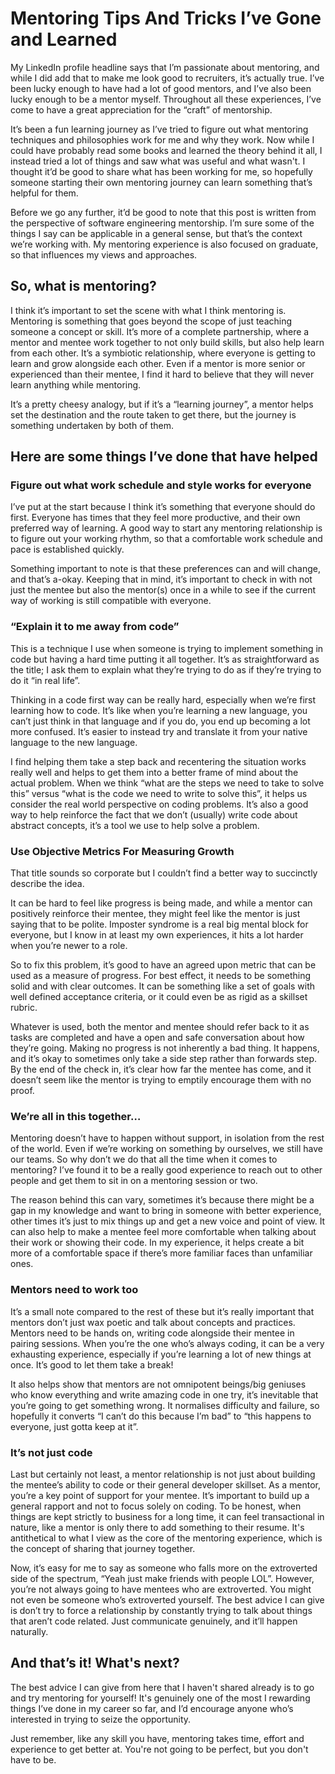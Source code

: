 # Mentoring Tips And Tricks I’ve Gone and Learned 

My LinkedIn profile headline says that I’m passionate about mentoring, and while I did add that to make me look good to recruiters, it’s actually true. I’ve been lucky enough to have had a lot of good mentors, and I’ve also been lucky enough to be a mentor myself. Throughout all these experiences, I’ve come to have a great appreciation for the “craft” of mentorship.

It’s been a fun learning journey as I’ve tried to figure out what mentoring techniques and philosophies work for me and why they work. Now while I could have probably read some books and learned the theory behind it all, I instead tried a lot of things and saw what was useful and what wasn't. I thought it’d be good to share what has been working for me, so hopefully someone starting their own mentoring journey can learn something that’s helpful for them.

Before we go any further, it’d be good to note that this post is written from the perspective of software engineering mentorship. I’m sure some of the things I say can be applicable in a general sense, but that’s the context we’re working with. My mentoring experience is also focused on graduate, so that influences my views and approaches. 

## So, what is mentoring?
I think it’s important to set the scene with what I think mentoring is. Mentoring is something that goes beyond the scope of just teaching someone a concept or skill. It’s more of a complete partnership, where a mentor and mentee work together to not only build skills, but also help learn from each other. It’s a symbiotic relationship, where everyone is getting to learn and grow alongside each other. Even if a mentor is more senior or experienced than their mentee, I  find it hard to believe that they will never learn anything while mentoring. 

It’s a pretty cheesy analogy, but if it’s a “learning journey”, a mentor helps set the destination and the route taken to get there, but the journey is something undertaken by both of them. 
 

## Here are some things I’ve done that have helped  

### Figure out what work schedule and style works for everyone
I’ve put at the start because I think it’s something that everyone should do first. Everyone has times that they feel more productive, and their own preferred way of learning. A good way to start any mentoring relationship is to figure out your working rhythm, so that a comfortable work schedule and pace is established quickly. 

Something important to note is that these preferences can and will change, and that’s a-okay. Keeping that in mind, it’s important to check in with not just the mentee but also the mentor(s) once in a while to see if the current way of working is still compatible with everyone. 

### “Explain it to me away from code”
This is a technique I use when someone is trying to implement something in code but having a hard time putting it all together. It’s as straightforward as the title; I ask them to explain what they’re trying to do as if they’re trying to do it “in real life”. 

Thinking in a code first way can be really hard, especially when we’re first learning how to code. It’s like when you’re learning a new language, you can’t just think in that language and if you do, you end up becoming a lot more confused. It’s easier to instead try and translate it from your native language to the new language. 

I find helping them take a step back and recentering the situation works really well and helps to get them into a better frame of mind about the actual problem. When we think “what are the steps we need to take to solve this” versus “what is the code we need to write to solve this”, it helps us consider the real world perspective on coding problems. It’s also a good way to help reinforce the fact that we don’t (usually) write code about abstract concepts, it’s a tool we use to help solve a problem. 

### Use Objective Metrics For Measuring Growth
That title sounds so corporate but I couldn’t find a better way to succinctly describe the idea. 

It can be hard to feel like progress is being made, and while a mentor can positively reinforce their mentee, they might feel like the mentor is just saying that to be polite. Imposter syndrome is a real big mental block for everyone, but I know in at least my own experiences, it hits a lot harder when you’re newer to a role.

So to fix this problem, it’s good to have an agreed upon metric that can be used as a measure of progress. For best effect, it needs to be something solid and with clear outcomes. It can be something like a set of goals with well defined acceptance criteria, or it could even be as rigid as a skillset rubric.

Whatever is used, both the mentor and mentee should refer back to it as tasks are completed and have a open and safe conversation about how they’re going. Making no progress is not inherently a bad thing. It happens, and it’s okay to sometimes only take a side step rather than forwards step. By the end of the check in, it’s clear how far the mentee has come, and it doesn’t seem like the mentor is trying to emptily encourage them with no proof. 

### We’re all in this together… 
Mentoring doesn’t have to happen without support, in isolation from the rest of the world. Even if we’re working on something by ourselves, we still have our teams. So why don’t we do that all the time when it comes to mentoring? I’ve found it to be a really good experience to reach out to other people and get them to sit in on a mentoring session or two. 

The reason behind this can vary, sometimes it’s because there might be a gap in my knowledge and want to bring in someone with better experience, other times it’s just to mix things up and get a new voice and point of view. It can also help to make a mentee feel more comfortable when talking about their work or showing their code. In my experience, it helps create a bit more of a comfortable space if there’s more familiar faces than unfamiliar ones. 

### Mentors need to work too
It’s a small note compared to the rest of these but it’s really important that mentors don’t just wax poetic and talk about concepts and practices. Mentors need to be hands on, writing code alongside their mentee in pairing sessions. When you’re the one who’s always coding, it can be a very exhausting experience, especially if you’re learning a lot of new things at once. It’s good to let them take a break!

It also helps show that mentors are not omnipotent beings/big geniuses who know everything and write amazing code in one try, it’s inevitable that you’re going to get something wrong. It normalises difficulty and failure, so hopefully it converts “I can’t do this because I’m bad” to “this happens to everyone, just gotta keep at it”.

### It’s not just code
Last but certainly not least, a mentor relationship is not just about building the mentee’s ability to code or their general developer skillset. As a mentor, you’re a key point of support for your mentee. It’s important to build up a general rapport and not to focus solely on coding. To be honest, when things are kept strictly to business for a long time, it can feel transactional in nature, like a mentor is only there to add something to their resume. It's antithetical to what I view as the core of the mentoring experience, which is the concept of sharing that journey together. 

Now, it’s easy for me to say as someone who falls more on the extroverted side of the spectrum, “Yeah just make friends with people LOL”. However, you’re not always going to have mentees who are extroverted. You might not even be someone who’s extroverted yourself. The best advice I can give is don’t try to force a relationship by constantly trying to talk about things that aren’t code related. Just communicate genuinely, and it’ll happen naturally. 

## And that’s it! What's next?
The best advice I can give from here that I haven't shared already is to go and try mentoring for yourself! It's genuinely one of the most I rewarding things I’ve done in my career so far, and I’d encourage anyone who’s interested in trying to seize the opportunity. 

Just remember, like any skill you have, mentoring takes time, effort and experience to get better at. You're not going to be perfect, but you don't have to be. 